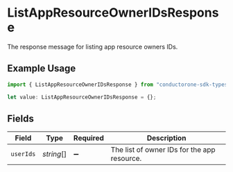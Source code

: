 # ListAppResourceOwnerIDsResponse

The response message for listing app resource owners IDs.

## Example Usage

```typescript
import { ListAppResourceOwnerIDsResponse } from "conductorone-sdk-typescript/sdk/models/shared";

let value: ListAppResourceOwnerIDsResponse = {};
```

## Fields

| Field                                       | Type                                        | Required                                    | Description                                 |
| ------------------------------------------- | ------------------------------------------- | ------------------------------------------- | ------------------------------------------- |
| `userIds`                                   | *string*[]                                  | :heavy_minus_sign:                          | The list of owner IDs for the app resource. |